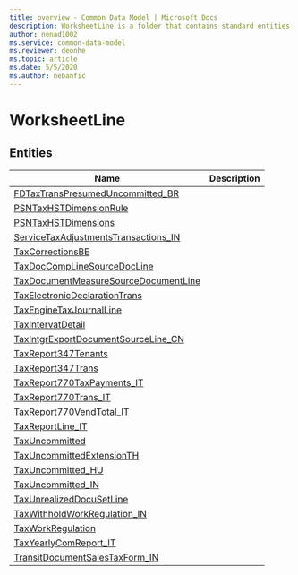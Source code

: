 ```yaml
---
title: overview - Common Data Model | Microsoft Docs
description: WorksheetLine is a folder that contains standard entities related to the Common Data Model.
author: nenad1002
ms.service: common-data-model
ms.reviewer: deonhe
ms.topic: article
ms.date: 5/5/2020
ms.author: nebanfic
---
```


# WorksheetLine


## Entities

|Name|Description|
|---|---|
|[FDTaxTransPresumedUncommitted_BR](FDTaxTransPresumedUncommitted_BR.md)||
|[PSNTaxHSTDimensionRule](PSNTaxHSTDimensionRule.md)||
|[PSNTaxHSTDimensions](PSNTaxHSTDimensions.md)||
|[ServiceTaxAdjustmentsTransactions_IN](ServiceTaxAdjustmentsTransactions_IN.md)||
|[TaxCorrectionsBE](TaxCorrectionsBE.md)||
|[TaxDocCompLineSourceDocLine](TaxDocCompLineSourceDocLine.md)||
|[TaxDocumentMeasureSourceDocumentLine](TaxDocumentMeasureSourceDocumentLine.md)||
|[TaxElectronicDeclarationTrans](TaxElectronicDeclarationTrans.md)||
|[TaxEngineTaxJournalLine](TaxEngineTaxJournalLine.md)||
|[TaxIntervatDetail](TaxIntervatDetail.md)||
|[TaxIntgrExportDocumentSourceLine_CN](TaxIntgrExportDocumentSourceLine_CN.md)||
|[TaxReport347Tenants](TaxReport347Tenants.md)||
|[TaxReport347Trans](TaxReport347Trans.md)||
|[TaxReport770TaxPayments_IT](TaxReport770TaxPayments_IT.md)||
|[TaxReport770Trans_IT](TaxReport770Trans_IT.md)||
|[TaxReport770VendTotal_IT](TaxReport770VendTotal_IT.md)||
|[TaxReportLine_IT](TaxReportLine_IT.md)||
|[TaxUncommitted](TaxUncommitted.md)||
|[TaxUncommittedExtensionTH](TaxUncommittedExtensionTH.md)||
|[TaxUncommitted_HU](TaxUncommitted_HU.md)||
|[TaxUncommitted_IN](TaxUncommitted_IN.md)||
|[TaxUnrealizedDocuSetLine](TaxUnrealizedDocuSetLine.md)||
|[TaxWithholdWorkRegulation_IN](TaxWithholdWorkRegulation_IN.md)||
|[TaxWorkRegulation](TaxWorkRegulation.md)||
|[TaxYearlyComReport_IT](TaxYearlyComReport_IT.md)||
|[TransitDocumentSalesTaxForm_IN](TransitDocumentSalesTaxForm_IN.md)||
